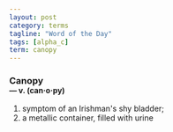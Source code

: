```yaml
---
layout: post
category: terms
tagline: "Word of the Day"
tags: [alpha_c]
term: canopy
---
```


<h3>Canopy<br/> <small>&mdash; v. (can<span>&middot;</span>o<span>&middot;</span>py)</small></h3>
<p><ol>
<li>symptom of an Irishman's shy bladder;</li>
<li>a metallic container, filled with urine</li>
</ol></p>
